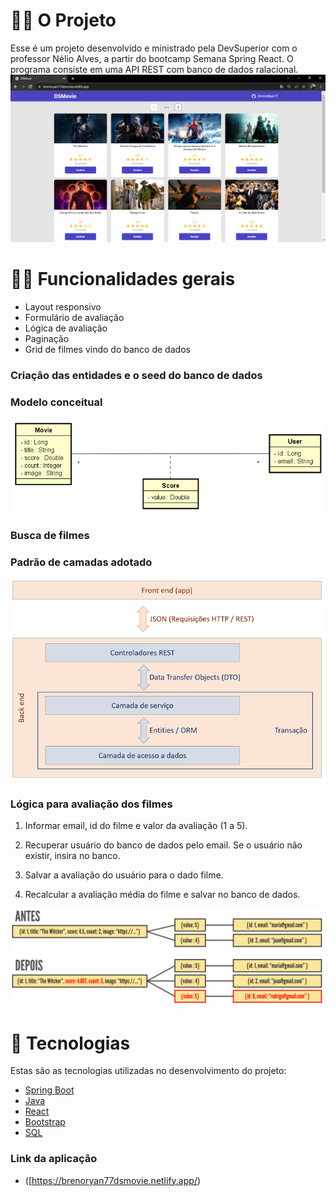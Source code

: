 
# 👷🏻 O Projeto
Esse é um projeto desenvolvido e ministrado pela DevSuperior com o professor Nélio Alves, a partir do bootcamp Semana Spring React. O programa consiste em uma API REST com banco de dados ralacional.
![Banner Readme Ignews](https://github.com/brenoRyan77/imds/blob/main/IMG/image.png)

# 🤳🏻 Funcionalidades gerais
- Layout responsivo
- Formulário de avaliação
- Lógica de avaliação
- Paginação
- Grid de filmes vindo do banco de dados


### Criação das entidades e o seed do banco de dados
### Modelo conceitual 
  ![Image](https://github.com/brenoRyan77/imds/blob/main/dsmovie-dominio.png "Modelo conceitual")
  
 ###  Busca de filmes 
 ### Padrão de camadas adotado 
  ![Image](https://github.com/brenoRyan77/imds/blob/main/padrao-camadas.png "Modelo conceitual")
    
 ### Lógica para avaliação dos filmes
1) Informar email, id do filme e valor da avaliação (1 a 5).

2) Recuperar usuário do banco de dados pelo email. Se o usuário não existir, insira no banco.

3) Salvar a avaliação do usuário para o dado filme.

4) Recalcular a avaliação média do filme e salvar no banco de dados.

![Image](https://github.com/brenoRyan77/imds/blob/main/dsmovie-objs.png "Padrão camadas")
          
          
# 🚀 Tecnologias
Estas são as tecnologias utilizadas no desenvolvimento do projeto:

- <a href="https://nextjs.org/" target="_blank">Spring Boot</a> <br>
- <a href="https://nextjs.org/" target="_blank">Java</a> <br>
- <a href="https://nextjs.org/" target="_blank">React</a> <br>
- <a href="https://nextjs.org/" target="_blank">Bootstrap</a> <br>
- <a href="https://nextjs.org/" target="_blank">SQL</a> <br>         
          
 ### Link da aplicação
 - ([https://brenoryan77dsmovie.netlify.app/)
